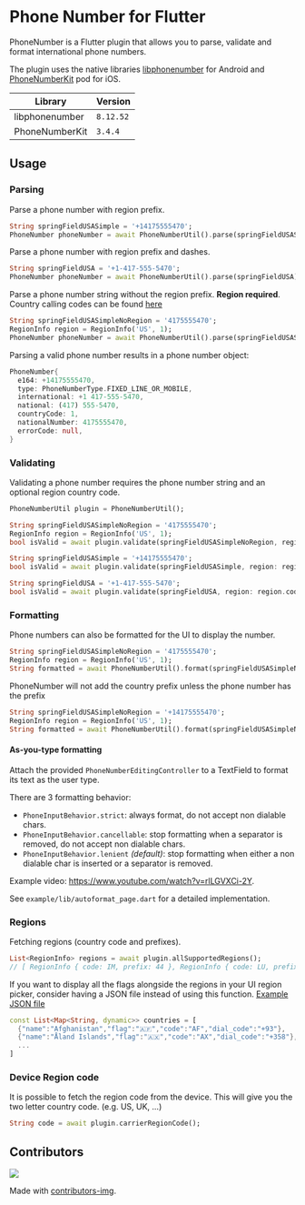 # Phone Number for Flutter

PhoneNumber is a Flutter plugin that allows you to parse, validate and format international phone numbers.

The plugin uses the native libraries [libphonenumber](https://github.com/google/libphonenumber) for Android and [PhoneNumberKit](https://github.com/marmelroy/PhoneNumberKit) pod for iOS.

| Library        | Version   |
| -------------- | --------- |
| libphonenumber | `8.12.52` |
| PhoneNumberKit | `3.4.4`   |

## Usage

### Parsing

Parse a phone number with region prefix.

```dart
String springFieldUSASimple = '+14175555470';
PhoneNumber phoneNumber = await PhoneNumberUtil().parse(springFieldUSASimple);
```

Parse a phone number with region prefix and dashes.

```dart
String springFieldUSA = '+1-417-555-5470';
PhoneNumber phoneNumber = await PhoneNumberUtil().parse(springFieldUSA);
```

Parse a phone number string without the region prefix. **Region required**. Country calling codes can be found [here](https://en.wikipedia.org/wiki/List_of_country_calling_codes)

```dart
String springFieldUSASimpleNoRegion = '4175555470';
RegionInfo region = RegionInfo('US', 1);
PhoneNumber phoneNumber = await PhoneNumberUtil().parse(springFieldUSASimpleNoRegion, region: region);
```

Parsing a valid phone number results in a phone number object:

```dart
PhoneNumber{
  e164: +14175555470,
  type: PhoneNumberType.FIXED_LINE_OR_MOBILE,
  international: +1 417-555-5470,
  national: (417) 555-5470,
  countryCode: 1,
  nationalNumber: 4175555470,
  errorCode: null,
}
```

### Validating

Validating a phone number requires the phone number string and an optional region country code.

```dart
PhoneNumberUtil plugin = PhoneNumberUtil();

String springFieldUSASimpleNoRegion = '4175555470';
RegionInfo region = RegionInfo('US', 1);
bool isValid = await plugin.validate(springFieldUSASimpleNoRegion, region: region.code);

String springFieldUSASimple = '+14175555470';
bool isValid = await plugin.validate(springFieldUSASimple, region: region.code);

String springFieldUSA = '+1-417-555-5470';
bool isValid = await plugin.validate(springFieldUSA, region: region.code);
```

### Formatting

Phone numbers can also be formatted for the UI to display the number.

```dart
String springFieldUSASimpleNoRegion = '4175555470';
RegionInfo region = RegionInfo('US', 1);
String formatted = await PhoneNumberUtil().format(springFieldUSASimpleNoRegion, region.code); // (417) 555-5470
```

PhoneNumber will not add the country prefix unless the phone number has the prefix

```dart
String springFieldUSASimpleNoRegion = '+14175555470';
RegionInfo region = RegionInfo('US', 1);
String formatted = await PhoneNumberUtil().format(springFieldUSASimpleNoRegion, region.code); // +1 (417) 555-5470
```

#### As-you-type formatting

Attach the provided `PhoneNumberEditingController` to a TextField to format its text as the user type.

There are 3 formatting behavior:

- `PhoneInputBehavior.strict`: always format, do not accept non dialable chars.
- `PhoneInputBehavior.cancellable`: stop formatting when a separator is removed, do not accept non dialable chars.
- `PhoneInputBehavior.lenient` _(default)_: stop formatting when either a non dialable char is inserted or a separator is removed.

Example video: https://www.youtube.com/watch?v=rlLGVXCi-2Y.

See `example/lib/autoformat_page.dart` for a detailed implementation.

### Regions

Fetching regions (country code and prefixes).

```dart
List<RegionInfo> regions = await plugin.allSupportedRegions();
// [ RegionInfo { code: IM, prefix: 44 }, RegionInfo { code: LU, prefix: 352 }, ... ]
```

If you want to display all the flags alongside the regions in your UI region picker, consider having a JSON file instead of using this function. [Example JSON file](https://gist.githubusercontent.com/DmytroLisitsyn/1c31186e5b66f1d6c52da6b5c70b12ad/raw/01b1af9b267471818f4f8367852bd4a2814cbae6/country_dial_info.json)

```dart
const List<Map<String, dynamic>> countries = [
  {"name":"Afghanistan","flag":"🇦🇫","code":"AF","dial_code":"+93"},
  {"name":"Åland Islands","flag":"🇦🇽","code":"AX","dial_code":"+358"},
  ...
]
```

### Device Region code

It is possible to fetch the region code from the device. This will give you the two letter country code. (e.g. US, UK, ...)

```dart
String code = await plugin.carrierRegionCode();
```

## Contributors

<a href="https://github.com/nashfive/phone_number/graphs/contributors">
  <img src="https://contributors-img.web.app/image?repo=nashfive/phone_number" />
</a>

Made with [contributors-img](https://contributors-img.web.app).
